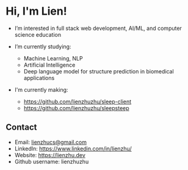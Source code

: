 # Hi, I'm Lien!
- I’m interested in full stack web development, AI/ML, and computer science education
- I’m currently studying:
    * Machine Learning, NLP
    * Artificial Intelligence
    * Deep language model for structure prediction in biomedical applications

- I'm currently making:
    * https://github.com/lienzhuzhu/sleep-client
    * https://github.com/lienzhuzhu/sleepsteep
 
## Contact
- Email: lienzhucs@gmail.com
- LinkedIn: https://www.linkedin.com/in/lienzhu/
- Website: https://lienzhu.dev
- Github username: lienzhuzhu



